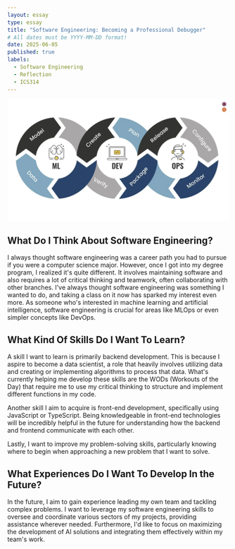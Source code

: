 ```yaml
---
layout: essay
type: essay
title: "Software Engineering: Becoming a Professional Debugger"
# All dates must be YYYY-MM-DD format!
date: 2025-06-05
published: true
labels:
  - Software Engineering
  - Reflection
  - ICS314
---
```


<img class="img-fluid" src="../img/MLOPS.jpg">

## What Do I Think About Software Engineering?

I always thought software engineering was a career path you had to pursue if you were a computer science major. However, once I got into my degree program, I realized it's quite different. It involves maintaining software and also requires a lot of critical thinking and teamwork, often collaborating with other branches. I've always thought software engineering was something I wanted to do, and taking a class on it now has sparked my interest even more. As someone who's interested in machine learning and artificial intelligence, software engineering is crucial for areas like MLOps or even simpler concepts like DevOps.


## What Kind Of Skills Do I Want To Learn?

A skill I want to learn is primarily backend development. This is because I aspire to become a data scientist, a role that heavily involves utilizing data and creating or implementing algorithms to process that data. What's currently helping me develop these skills are the WODs (Workouts of the Day) that require me to use my critical thinking to structure and implement different functions in my code.

Another skill I aim to acquire is front-end development, specifically using JavaScript or TypeScript. Being knowledgeable in front-end technologies will be incredibly helpful in the future for understanding how the backend and frontend communicate with each other.

Lastly, I want to improve my problem-solving skills, particularly knowing where to begin when approaching a new problem that I want to solve.


## What Experiences Do I Want To Develop In the Future?

In the future, I aim to gain experience leading my own team and tackling complex problems. I want to leverage my software engineering skills to oversee and coordinate various sectors of my projects, providing assistance wherever needed. Furthermore, I'd like to focus on maximizing the development of AI solutions and integrating them effectively within my team's work.
